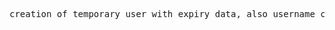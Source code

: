 <pre>
creation of temporary user with expiry data, also username can have only lowercase letters in CentOS.
</pre>